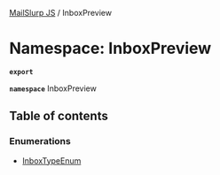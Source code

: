 [MailSlurp JS](../README.md) / InboxPreview

# Namespace: InboxPreview

**`export`**

**`namespace`** InboxPreview

## Table of contents

### Enumerations

- [InboxTypeEnum](../enums/InboxPreview.InboxTypeEnum.md)
